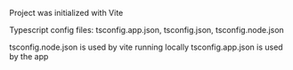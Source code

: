 Project was initialized with Vite

Typescript config files: tsconfig.app.json, tsconfig.json, tsconfig.node.json

tsconfig.node.json is used by vite running locally
tsconfig.app.json is used by the app
